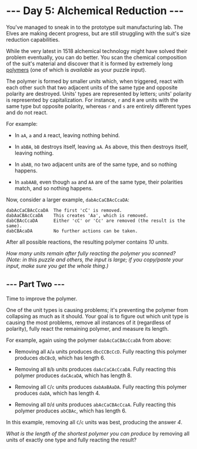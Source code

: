# --- Day 5: Alchemical Reduction ---

You've managed to sneak in to the prototype suit manufacturing lab.  The Elves are making decent progress, but are still struggling with the suit's size reduction capabilities.

While the very latest in 1518 alchemical technology might have solved their problem eventually, you can do better.  You scan the chemical composition of the suit's material and discover that it is formed by extremely long [polymers](https://en.wikipedia.org/wiki/Polymer) (one of which is *available* as your puzzle input).

The polymer is formed by smaller *units* which, when triggered, react with each other such that two adjacent units of the same type and opposite polarity are destroyed. Units' types are represented by letters; units' polarity is represented by capitalization.  For instance, `r` and `R` are units with the same type but opposite polarity, whereas `r` and `s` are entirely different types and do not react.

For example:


 - In `aA`, `a` and `A` react, leaving nothing behind.

 - In `abBA`, `bB` destroys itself, leaving `aA`.  As above, this then destroys itself, leaving nothing.

 - In `abAB`, no two adjacent units are of the same type, and so nothing happens.

 - In `aabAAB`, even though `aa` and `AA` are of the same type, their polarities match, and so nothing happens.


Now, consider a larger example, `dabAcCaCBAcCcaDA`:

```
dabAcCaCBAcCcaDA  The first 'cC' is removed.
dabAaCBAcCcaDA    This creates 'Aa', which is removed.
dabCBAcCcaDA      Either 'cC' or 'Cc' are removed (the result is the same).
dabCBAcaDA        No further actions can be taken.

```

After all possible reactions, the resulting polymer contains *10 units*.

*How many units remain after fully reacting the polymer you scanned?* *(Note: in this puzzle and others, the input is large; if you copy/paste your input, make sure you get the whole thing.)*

## --- Part Two ---

Time to improve the polymer.

One of the unit types is causing problems; it's preventing the polymer from collapsing as much as it should.  Your goal is to figure out which unit type is causing the most problems, remove all instances of it (regardless of polarity), fully react the remaining polymer, and measure its length.

For example, again using the polymer `dabAcCaCBAcCcaDA` from above:


 - Removing all `A`/`a` units produces `dbcCCBcCcD`. Fully reacting this polymer produces `dbCBcD`, which has length 6.

 - Removing all `B`/`b` units produces `daAcCaCAcCcaDA`. Fully reacting this polymer produces `daCAcaDA`, which has length 8.

 - Removing all `C`/`c` units produces `dabAaBAaDA`. Fully reacting this polymer produces `daDA`, which has length 4.

 - Removing all `D`/`d` units produces `abAcCaCBAcCcaA`. Fully reacting this polymer produces `abCBAc`, which has length 6.


In this example, removing all `C`/`c` units was best, producing the answer *4*.

*What is the length of the shortest polymer you can produce* by removing all units of exactly one type and fully reacting the result?

